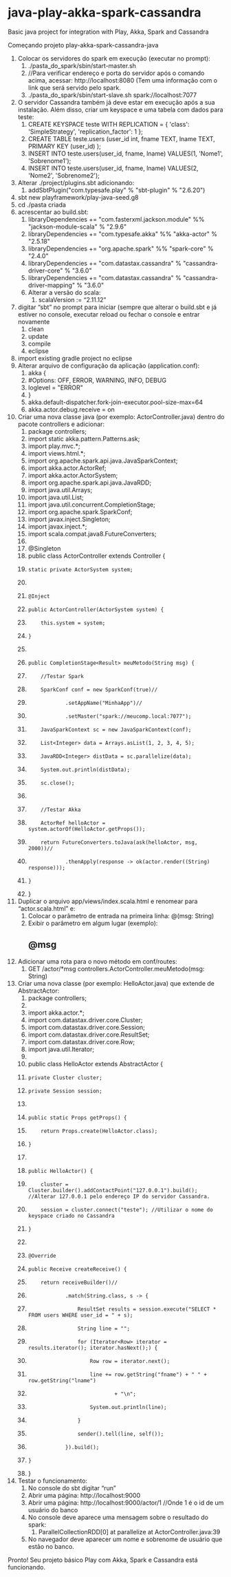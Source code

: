 # java-play-akka-spark-cassandra
Basic java project for integration with Play, Akka, Spark and Cassandra

Começando projeto play-akka-spark-cassandra-java

1. Colocar os servidores do spark em execução (executar no prompt):
    1. ./pasta_do_spark/sbin/start-master.sh
    2. //Para verificar endereço e porta do servidor após o comando acima, acessar: http://localhost:8080 (Tem uma informação com o link que será servido pelo spark.
    3. ./pasta_do_spark/sbin/start-slave.sh spark://localhost:7077 
2. O servidor Cassandra também já deve estar em execução após a sua instalação. Além disso,  criar um keyspace e uma tabela com dados para teste:
    1. CREATE KEYSPACE teste WITH REPLICATION = { 'class': 'SimpleStrategy', 'replication_factor': 1 };
    2. CREATE TABLE teste.users (user_id int, fname TEXT, lname TEXT, PRIMARY KEY (user_id) );
    3. INSERT INTO teste.users(user_id, fname, lname) VALUES(1, 'Nome1', 'Sobrenome1');
    4. INSERT INTO teste.users(user_id, fname, lname) VALUES(2, 'Nome2', 'Sobrenome2');
3. Alterar ./project/plugins.sbt adicionando:
    1. addSbtPlugin("com.typesafe.play" % "sbt-plugin" % "2.6.20")
4. sbt new playframework/play-java-seed.g8
5. cd ./pasta criada
6. acrescentar ao build.sbt:
    1. libraryDependencies += "com.fasterxml.jackson.module" %% "jackson-module-scala" % "2.9.6"
    2. libraryDependencies += "com.typesafe.akka" %% "akka-actor" % "2.5.18"
    3. libraryDependencies += "org.apache.spark" %% "spark-core" % "2.4.0"
    4. libraryDependencies += "com.datastax.cassandra" % "cassandra-driver-core" % "3.6.0"
    5. libraryDependencies += "com.datastax.cassandra" % "cassandra-driver-mapping" % "3.6.0"
    6. Alterar a versão do scala:
        1. scalaVersion := “2.11.12”
7. digitar “sbt” no prompt para iniciar (sempre que alterar o build.sbt e já estiver no console, executar reload ou fechar o console e entrar novamente
    1. clean
    2. update
    3. compile
    4. eclipse
8. import existing gradle project no eclipse
9. Alterar arquivo de configuração da aplicação (application.conf):
    1. akka {
    2.   #Options: OFF, ERROR, WARNING, INFO, DEBUG
    3.   loglevel = "ERROR"
    4. }
    5. akka.default-dispatcher.fork-join-executor.pool-size-max=64
    6. akka.actor.debug.receive = on
10. Criar uma nova classe java (por exemplo: ActorController.java) dentro do pacote controllers e adicionar:
    1. package controllers;
    2. import static akka.pattern.Patterns.ask;
    3. import play.mvc.*;
    4. import views.html.*;
    5. import org.apache.spark.api.java.JavaSparkContext;
    6. import akka.actor.ActorRef;
    7. import akka.actor.ActorSystem;
    8. import org.apache.spark.api.java.JavaRDD;
    9. import java.util.Arrays;
    10. import java.util.List;
    11. import java.util.concurrent.CompletionStage;
    12. import org.apache.spark.SparkConf;
    13. import javax.inject.Singleton;
    14. import javax.inject.*;
    15. import scala.compat.java8.FutureConverters;
    16. 
    17. @Singleton
    18. public class ActorController extends Controller {
    19. 	static private ActorSystem system;
    20. 	
    21. 	@Inject
    22. 	public ActorController(ActorSystem system) {
    23. 		this.system = system;
    24. 	}
    25. 	
    26. 	public CompletionStage<Result> meuMetodo(String msg) {
    27. 		//Testar Spark
    28. 		SparkConf conf = new SparkConf(true)//
    29. 				.setAppName("MinhaApp")//
    30. 				.setMaster("spark://meucomp.local:7077");
    31. 		JavaSparkContext sc = new JavaSparkContext(conf);
    32. 		List<Integer> data = Arrays.asList(1, 2, 3, 4, 5);
    33. 		JavaRDD<Integer> distData = sc.parallelize(data);
    34. 		System.out.println(distData);
    35. 		sc.close();
    36. 		
    37. 		//Testar Akka
    38. 		ActorRef helloActor = system.actorOf(HelloActor.getProps());
    39. 		return FutureConverters.toJava(ask(helloActor, msg, 2000))//
    40. 				.thenApply(response -> ok(actor.render((String) response)));
    41. 	}
    42. }
11. Duplicar o arquivo app/views/index.scala.html e renomear para “actor.scala.html” e:
    1. Colocar o parâmetro de entrada na primeira linha: @(msg: String)
    2. Exibir o parâmetro em algum lugar (exemplo):  <h2>@msg</h2>
12. Adicionar uma rota para o novo método em conf/routes:
    1. GET 	/actor/*msg		controllers.ActorController.meuMetodo(msg: String)
13. Criar uma nova classe (por exemplo: HelloActor.java) que extende de AbstractActor:
    1. package controllers;
    2. 
    3. import akka.actor.*;
    4. import com.datastax.driver.core.Cluster;
    5. import com.datastax.driver.core.Session;
    6. import com.datastax.driver.core.ResultSet;
    7. import com.datastax.driver.core.Row;
    8. import java.util.Iterator;
    9. 
    10. public class HelloActor extends AbstractActor {
    11. 	private Cluster cluster;
    12. 	private Session session;
    13. 	
    14. 	public static Props getProps() {
    15.         return Props.create(HelloActor.class);
    16.     }
    17. 	
    18. 	public HelloActor() {
    19. 		cluster = Cluster.builder().addContactPoint("127.0.0.1").build(); //Alterar 127.0.0.1 pelo endereço IP do servidor Cassandra.
    20.         session = cluster.connect("teste"); //Utilizar o nome do keyspace criado no Cassandra
    21. 	}
    22. 
    23. 	@Override
    24. 	public Receive createReceive() {
    25. 		return receiveBuilder()//
    26.                 .match(String.class, s -> {
    27.                 	ResultSet results = session.execute("SELECT * FROM users WHERE user_id = " + s);
    28.                     String line = "";
    29.                     for (Iterator<Row> iterator = results.iterator(); iterator.hasNext();) {
    30.                         Row row = iterator.next();
    31.                         line += row.getString("fname") + " " + row.getString("lname")
    32.                                 + "\n";
    33.                         System.out.println(line);
    34.                     }
    35.                     sender().tell(line, self());
    36.                 }).build();
    37. 	}
    38. }
14. Testar o funcionamento:
    1. No console do sbt digitar “run”
    2. Abrir uma página: http://localhost:9000
    3. Abrir uma página: http://localhost:9000/actor/1 //Onde 1 é o id de um usuário do banco
    4. No console deve aparece uma mensagem sobre o resultado do spark:
        1. ParallelCollectionRDD[0] at parallelize at ActorController.java:39
    5. No navegador deve aparecer um nome e sobrenome de usuário que estão no banco.

Pronto! Seu projeto básico Play com Akka, Spark e Cassandra está funcionando.